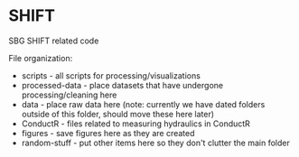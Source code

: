 # SHIFT
SBG SHIFT related code

File organization: 

- scripts - all scripts for processing/visualizations 
- processed-data - place datasets that have undergone processing/cleaning here
- data - place raw data here (note: currently we have dated folders outside of this folder, should move these here later)
- ConductR - files related to measuring hydraulics in ConductR 
- figures - save figures here as they are created
- random-stuff - put other items here so they don't clutter the main folder
